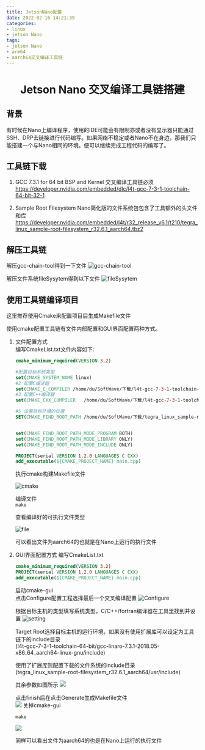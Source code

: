 ```yaml
---
title: JetsonNano配置
date: 2022-02-16 14:21:39
categories:
- linux
- jetson Nano
tags: 
- jetson Nano
- arm64
- aarch64交叉编译工具链
---
```



<h1 align="center">Jetson Nano 交叉编译工具链搭建</h1>

## 背景
有时候在Nano上编译程序，使用的IDE可能会有限制亦或者没有显示器只能通过SSH、DRP去链接进行代码编写。如果网络不稳定或者Nano不在身边，那我们只能搭建一个与Nano相同的环境。便可以继续完成工程代码的编写了。
## 工具链下载
1. GCC 7.3.1 for 64 bit BSP and Kernel 交叉编译工具链必须
  https://developer.nvidia.com/embedded/dlc/l4t-gcc-7-3-1-toolchain-64-bit-32-1

2. Sample Root Filesystem Nano简化版的文件系统包包含了工具额外的头文件和库
   https://developer.nvidia.com/embedded/l4t/r32_release_v6.1/t210/tegra_linux_sample-root-filesystem_r32.6.1_aarch64.tbz2

## 解压工具链
解压gcc-chain-tool得到一下文件
![gcc-chain-tool](https://feizhufanfan.oss-cn-hangzhou.aliyuncs.com/blog/20220219021907.png)

解压文件系统fileSysytem得到以下文件
![fileSysytem](https://feizhufanfan.oss-cn-hangzhou.aliyuncs.com/blog/20220219015043.png)


## 使用工具链编译项目  
这里推荐使用Cmake来配置项目后生成Makefile文件

使用cmake配置工具链有文件内部配置和GUI界面配置两种方式。
1. 文件配置方式  
    编写CmakeList.txt文件内容如下:
    ```cmake
    cmake_minimum_required(VERSION 3.2)

    #配置目标系统类型
    set(CMAKE_SYSTEM_NAME linux)
    #2 配置C编译器
    set(CMAKE_C_COMPILER /home/du/SoftWave/下载/l4t-gcc-7-3-1-toolchain-64-bit/gcc-linaro-7.3.1-2018.05-x86_64_aarch64-linux-gnu/bin/aarch64-linux-gnu-gcc)
    #3 配置C++编译器
    set(CMAKE_CXX_COMPILER   /home/du/SoftWave/下载/l4t-gcc-7-3-1-toolchain-64-bit/gcc-linaro-7.3.1-2018.05-x86_64_aarch64-linux-gnu/bin/aarch64-linux-gnu-g++)

    #5 设置目标环境的位置
    SET(CMAKE_FIND_ROOT_PATH /home/du/SoftWave/下载/tegra_linux_sample-root-filesystem_r32.6.1_aarch64/usr/include)


    set(CMAKE_FIND_ROOT_PATH_MODE_PROGRAM BOTH)
    set(CMAKE_FIND_ROOT_PATH_MODE_LIBRARY ONLY)
    set(CMAKE_FIND_ROOT_PATH_MODE_INCLUDE ONLY)

    PROJECT(serial VERSION 1.2.0 LANGUAGES C CXX)
    add_executable(${CMAKE_PROJECT_NAME} main.cpp)
    ```
    执行cmake构建Makefile文件

    ![cmake](https://feizhufanfan.oss-cn-hangzhou.aliyuncs.com/blog/20220219023707.png)

    编译文件  
    `make`

    查看编译好的可执行文件类型

    ![file](https://feizhufanfan.oss-cn-hangzhou.aliyuncs.com/blog/20220219023929.png)

    可以看出文件为aarch64的也就是在Nano上运行的执行文件

2. GUI界面配置方式
    编写CmakeList.txt
    ```cmake
    cmake_minimum_required(VERSION 3.2)
    PROJECT(serial VERSION 1.2.0 LANGUAGES C CXX)
    add_executable(${CMAKE_PROJECT_NAME} main.cpp)
    ```
    启动cmake-gui  
    点击Configure配置工程选择最后一个交叉编译配置
    ![Configure](https://feizhufanfan.oss-cn-hangzhou.aliyuncs.com/blog/20220219024935.png)

    根据目标主机的类型填写系统类型，C/C++/fortran编译器在工具里找到并设置
    ![setting](https://feizhufanfan.oss-cn-hangzhou.aliyuncs.com/blog/20220219025130.png)

    
    Target Root选择目标主机的运行环境，如果没有使用扩展库可以设定为工具链下的include目录  
    (l4t-gcc-7-3-1-toolchain-64-bit/gcc-linaro-7.3.1-2018.05-x86_64_aarch64-linux-gnu/include)

    使用了扩展库则配置下载的文件系统的include目录    
    (tegra_linux_sample-root-filesystem_r32.6.1_aarch64/usr/include)

    其余参数如图所示
    ![](https://feizhufanfan.oss-cn-hangzhou.aliyuncs.com/blog/20220219030208.png)

    点击finish后在点击Generate生成Makefile文件  
    ![](https://feizhufanfan.oss-cn-hangzhou.aliyuncs.com/blog/20220219030427.png)
    关掉cmake-gui

    `make`
    
    ![](https://feizhufanfan.oss-cn-hangzhou.aliyuncs.com/blog/20220219030617.png)

    同样可以看出文件为aarch64的也是在Nano上运行的执行文件
